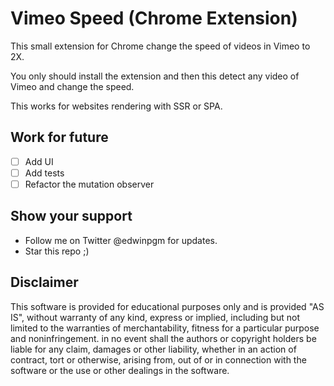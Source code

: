 # Vimeo Speed (Chrome Extension)

This small extension for Chrome change the speed of videos in Vimeo to 2X.

You only should install the extension and then this detect any video of Vimeo and change the speed.

This works for websites rendering with SSR or SPA.

## Work for future

* [ ] Add UI
* [ ] Add tests
* [ ] Refactor the mutation observer

## Show your support

- Follow me on Twitter @edwinpgm for updates.
- Star this repo ;)

## Disclaimer

This software is provided for educational purposes only and is provided "AS IS", without warranty of any kind, express or implied, including but not limited to the warranties of merchantability, fitness for a particular purpose and noninfringement. in no event shall the authors or copyright holders be liable for any claim, damages or other liability, whether in an action of contract, tort or otherwise, arising from, out of or in connection with the software or the use or other dealings in the software.
